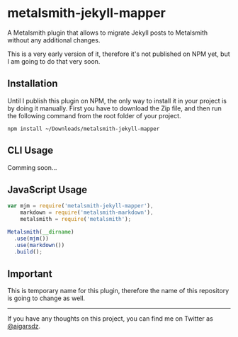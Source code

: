 # metalsmith-jekyll-mapper

A Metalsmith plugin that allows to migrate Jekyll posts to Metalsmith without any additional changes.

This is a very early version of it, therefore it's not published on NPM yet, but I am going to do that very soon.

## Installation

Until I publish this plugin on NPM, the only way to install it in your project is by doing it manually. First you have to download the Zip file, and then run the following command from the root folder of your project.

    npm install ~/Downloads/metalsmith-jekyll-mapper


## CLI Usage

Comming soon...

## JavaScript Usage

```js
var mjm = require('metalsmith-jekyll-mapper'),
    markdown = require('metalsmith-markdown'),
    metalsmith = require('metalsmith');

Metalsmith(__dirname)
  .use(mjm())
  .use(markdown())
  .build();
```

## Important

This is temporary name for this plugin, therefore the name of this repository is going to change as well.

---

If you have any thoughts on this project, you can find me on Twitter as [@aigarsdz](http://twitter.com/aigarsdz).
